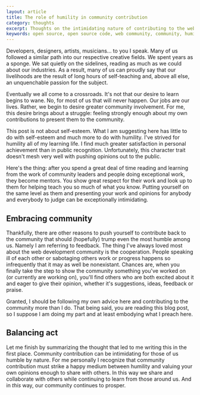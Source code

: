 ```yaml
---
layout: article
title: The role of humility in community contribution
category: thoughts
excerpt: Thoughts on the intimidating nature of contributing to the web community.
keywords: open source, open source code, web community, community, humility
---
```

Developers, designers, artists, musicians... to you I speak. Many of us followed a similar path into our respective creative fields. We spent years as a sponge. We sat quietly on the sidelines, reading as much as we could about our industries. As a result, many of us can proudly say that our livelihoods are the result of long hours of self-teaching and, above all else, an unquenchable passion for the subject.

Eventually we all come to a crossroads. It's not that our desire to learn begins to wane. No, for most of us that will never happen. Our jobs are our lives. Rather, we begin to desire greater community involvement. For me, this desire brings about a struggle: feeling strongly enough about my own contributions to present them to the community.

This post is not about self-esteem. What I am suggesting here has little to do with self-esteem and much more to do with humility. I've strived for humility all of my learning life. I find much greater satisfaction in personal achievement than in public recognition. Unfortunately, this character trait doesn't mesh very well with pushing opinions out to the public.

Here's the thing: after you spend a great deal of time reading and learning from the work of community leaders and people doing exceptional work, they become mentors. You show great respect for their work and look up to them for helping teach you so much of what you know. Putting yourself on the same level as them and presenting your work and opinions for anybody and everybody to judge can be exceptionally intimidating.

Embracing community
-------------------

Thankfully, there are other reasons to push yourself to contribute back to the community that should (hopefully) trump even the most humble among us. Namely I am referring to feedback. The thing I've always loved most about the web development community is the cooperation. People speaking ill of each other or sabotaging others work or progress happens so infrequently that it may as well be nonexistant. Chances are, when you finally take the step to show the community something you've worked on (or currently are working on), you'll find others who are both excited about it and eager to give their opinion, whether it's suggestions, ideas, feedback or praise.

Granted, I should be following my own advice here and contributing to the community more than I do. That being said, you are reading this blog post, so I suppose I am doing my part and at least embodying what I preach here.

Balancing act
-------------

Let me finish by summarizing the thought that led to me writing this in the first place. Community contribution can be intimidating for those of us humble by nature. For me personally I recognize that community contribution must strike a happy medium between humility and valuing your own opinions enough to share with others. In this way we share and collaborate with others while continuing to learn from those around us. And in *this* way, our community continues to prosper.